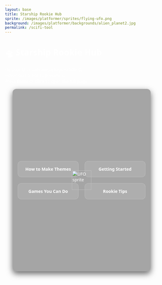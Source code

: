 ```yaml
---
layout: base
title: Starship Rookie Hub
sprite: /images/platformer/sprites/flying-ufo.png
background: /images/platformer/backgrounds/alien_planet2.jpg
permalink: /scifi-tool
---
```


# 🛸 Starship Rookie Hub

Fly your UFO with arrow keys or WASD.  
Hover over a box to preview it.  
Press **Enter** or **click** to open the full page.

<div id="stage">
  <!-- UFO -->
  <img id="ufo" src="{{ page.sprite | relative_url }}" alt="UFO sprite" draggable="false" style="left:50%;top:50%;position:absolute;">

  <!-- central boxes -->
  <div id="hub">
    <div class="hub-box" data-title="How to Make Themes"
         data-desc="Learn to customize GitHub Pages themes step-by-step."
         data-link="{{ '/scifi-boxes/how-to-make-themes/' | relative_url }}">
      How to Make Themes
    </div>
    <div class="hub-box" data-title="Getting Started Journey"
         data-desc="Start your coding journey with VSCode, GitHub, and setup tips."
         data-link="{{ '/scifi-boxes/getting-started/' | relative_url }}">
      Getting Started
    </div>
    <div class="hub-box" data-title="Games you can do"
         data-desc="Cool games to get started on your coding journey"
         data-link="{{ '/scifi-boxes/games-you-can-do/' | relative_url }}">
      Games You Can Do
    </div>
    <div class="hub-box" data-title="Tips & Tricks"
         data-desc="Quick coding tips to level up your skills."
         data-link="{{ '/scifi-boxes/rookie-tips/' | relative_url }}">
      Rookie Tips
    </div>
  </div>
  
  <!-- Floating preview (placed inside stage so positioning is relative to it) -->
  <div id="preview" class="hidden">
    <h3 id="preview-title"></h3>
    <p id="preview-desc"></p>
    <span class="hint">Press Enter to open</span>
  </div>

</div>

<style>
  body {
    margin: 0;
    font-family: system-ui, sans-serif;
    color: #fff;
    min-height: 100vh;
  }

  #stage {
    position: relative;
    height: 60vh;
    max-height: 600px;
    margin: 1rem auto;
    width: 90%;
    max-width: 1100px;
    border-radius: 12px;
    overflow: hidden;
    background: rgba(0,0,0,0.35);
    /* stage-specific background image */
    background-image: url('{{ page.background | relative_url }}');
    background-position: center;
    background-size: cover;
    background-repeat: no-repeat;
    box-shadow: 0 8px 20px rgba(0,0,0,0.6);
  }

  /* UFO */
  #ufo {
    position: absolute;
    width: 64px;
    height: 64px;
    transform: translate(-50%, -50%);
    pointer-events: none;
    z-index: 50;
  }

  /* Boxes */
  #hub {
    position: absolute;
    left: 50%;
    top: 50%;
    transform: translate(-50%, -50%);
    display: grid;
    grid-template-columns: repeat(2, 200px);
    grid-gap: 20px;
    pointer-events: none;
  }

  .hub-box {
    pointer-events: auto;
    background: rgba(255,255,255,0.1);
    border: 1px solid rgba(255,255,255,0.2);
    border-radius: 12px;
    padding: 16px;
    text-align: center;
    font-weight: bold;
    cursor: pointer;
    transition: transform 0.2s ease;
    position: relative;
  }

  .hub-box:hover {
    transform: scale(1.05);
    background: rgba(255,255,255,0.15);
  }

  /* Floating preview */
  #preview {
    position: absolute;
    padding: 12px;
    background: rgba(0,0,0,0.85);
    border: 1px solid rgba(255,255,255,0.3);
    border-radius: 10px;
    width: 220px;
    pointer-events: none;
    text-align: center;
    z-index: 60;
    transform: translate(-50%, -120%);
  }
  #preview.hidden { display: none; }
  #preview-title { font-size: 16px; margin-bottom: 4px; }
  #preview-desc { font-size: 13px; color: #ccc; }
  .hint { font-size: 12px; color: #999; display: block; margin-top: 6px; }

  @media (max-width: 640px) {
    #hub { grid-template-columns: repeat(2, 140px); grid-gap: 10px; }
    .hub-box { padding: 10px; font-size: 12px; }
    #ufo { width: 48px; height: 48px; }
  }
</style>

<script>
(() => {
  const ufo = document.getElementById('ufo');
  const hubBoxes = [...document.querySelectorAll('.hub-box')];
  const preview = document.getElementById('preview');
  const titleEl = document.getElementById('preview-title');
  const descEl = document.getElementById('preview-desc');

  const stage = document.getElementById('stage');
  let pos = { x: stage.clientWidth/2, y: stage.clientHeight/2 };
  const speed = 250;
  const keys = { arrowup:0, arrowdown:0, arrowleft:0, arrowright:0, w:0, a:0, s:0, d:0 };

  let currentHover = null;

  window.addEventListener('keydown', e => {
    const k = e.key.toLowerCase();
    if (k in keys) keys[k] = 1;
    if (k === 'enter' && currentHover) {
      window.location.href = currentHover.dataset.link;
    }
  });
  window.addEventListener('keyup', e => {
    const k = e.key.toLowerCase();
    if (k in keys) keys[k] = 0;
  });

  function clamp(v, min, max){ return Math.max(min, Math.min(max, v)); }

  function rectOf(elem){
    const r = elem.getBoundingClientRect();
    const sr = stage.getBoundingClientRect();
    return {
      left: r.left - sr.left,
      top: r.top - sr.top,
      right: r.right - sr.left,
      bottom: r.bottom - sr.top
    };
  }

  function frame(){
    const dt = 1/60;
    let vx = 0, vy = 0;
    if (keys.arrowleft || keys.a) vx -= 1;
    if (keys.arrowright || keys.d) vx += 1;
    if (keys.arrowup || keys.w) vy -= 1;
    if (keys.arrowdown || keys.s) vy += 1;

    if (vx && vy) { vx *= 0.707; vy *= 0.707; } // normalize diagonal speed
    pos.x += vx * speed * dt;
    pos.y += vy * speed * dt;

    pos.x = clamp(pos.x, 0, stage.clientWidth);
    pos.y = clamp(pos.y, 0, stage.clientHeight);

    ufo.style.left = `${pos.x}px`;
    ufo.style.top = `${pos.y}px`;
    ufo.style.transform = `translate(-50%, -50%)`;

    // detect hover
    currentHover = null;
    for (const box of hubBoxes) {
      const r = rectOf(box);
      const overlap = !(pos.x > r.right || pos.x < r.left || pos.y > r.bottom || pos.y < r.top);
      if (overlap) {
        currentHover = box;
        titleEl.textContent = box.dataset.title;
        descEl.textContent = box.dataset.desc;
        preview.style.left = `${(r.left + r.right)/2}px`;
        preview.style.top = `${r.top - 10}px`;
        preview.classList.remove('hidden');
        break;
      }
    }
    if (!currentHover) preview.classList.add('hidden');

    requestAnimationFrame(frame);
  }
  requestAnimationFrame(frame);

  // click support
  hubBoxes.forEach(box => {
    box.addEventListener('click', () => {
      window.location.href = box.dataset.link;
    });
  });

  // handle resize
  window.addEventListener('resize', () => {
    pos.x = clamp(pos.x, 0, stage.clientWidth);
    pos.y = clamp(pos.y, 0, stage.clientHeight);
  });

})();
</script>

